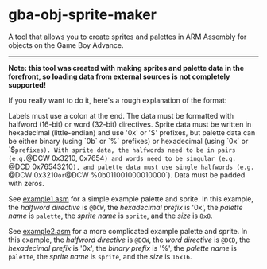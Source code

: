 # gba-obj-sprite-maker

A tool that allows you to create sprites and palettes in ARM Assembly for objects on the Game Boy Advance.

---

**Note: this tool was created with making sprites and palette data in the forefront, so loading data from external sources is not completely supported!**

If you really want to do it, here's a rough explanation of the format:

Labels must use a colon at the end. The data must be formatted with halfword (16-bit) or word (32-bit) directives. Sprite data must be written in hexadecimal (little-endian) and use '0x' or '$' prefixes, but palette data can be either binary (using `0b` or `%` prefixes) or hexadecimal (using `0x` or `$` prefixes). With sprite data, the halfwords need to be in pairs (e.g. `@DCW 0x3210, 0x7654`) and words need to be singular (e.g. `@DCD 0x76543210`), and palette data must use single halfwords (e.g. `@DCW 0x3210` or `@DCW %0b011001000010000`). Data must be padded with zeros.

See [example1.asm](examples/example1.asm) for a simple example palette and sprite. In this example, the *halfword directive* is `@DCW`, the *hexadecimal prefix* is '0x', the *palette name* is `palette`, the *sprite name* is `sprite`, and the *size* is `8x8`.

See [example2.asm](examples/example2.asm) for a more complicated example palette and sprite. In this example, the *halfword directive* is `@DCW`, the *word directive* is `@DCD`, the *hexadecimal prefix* is '0x', the *binary prefix* is '%', the *palette name* is `palette`, the *sprite name* is `sprite`, and the *size* is `16x16`.


